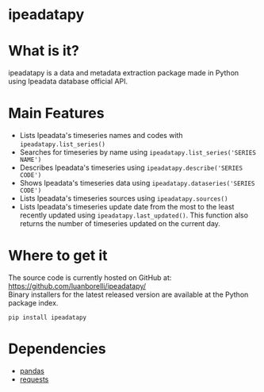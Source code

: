 # ipeadatapy
# What is it?
ipeadatapy is a data and metadata extraction package made in Python using Ipeadata database official API.

# Main Features
- Lists Ipeadata's timeseries names and codes with `ipeadatapy.list_series()`
- Searches for timeseries by name using `ipeadatapy.list_series('SERIES NAME')`
- Describes Ipeadata's timeseries using `ipeadatapy.describe('SERIES CODE')`
- Shows Ipeadata's timeseries data using `ipeadatapy.dataseries('SERIES CODE')`
- Lists Ipeadata's timeseries sources using `ipeadatapy.sources()`
- Lists Ipeadata's timeseries update date from the most to the least recently updated using `ipeadatapy.last_updated()`. This function also returns the number of timeseries updated on the current day.

# Where to get it
The source code is currently hosted on GitHub at: https://github.com/luanborelli/ipeadatapy/  
Binary installers for the latest released version are available at the Python package index.

`pip install ipeadatapy`

# Dependencies
- [pandas](https://github.com/pandas-dev/pandas)  
- [requests](https://github.com/kennethreitz/requests)  
